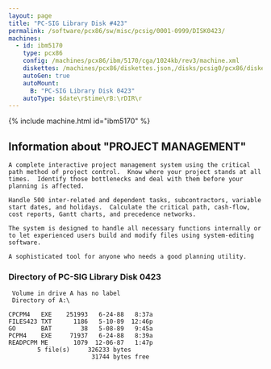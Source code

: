 ```yaml
---
layout: page
title: "PC-SIG Library Disk #423"
permalink: /software/pcx86/sw/misc/pcsig/0001-0999/DISK0423/
machines:
  - id: ibm5170
    type: pcx86
    config: /machines/pcx86/ibm/5170/cga/1024kb/rev3/machine.xml
    diskettes: /machines/pcx86/diskettes.json,/disks/pcsig0/pcx86/diskettes.json
    autoGen: true
    autoMount:
      B: "PC-SIG Library Disk 0423"
    autoType: $date\r$time\rB:\rDIR\r
---
```


{% include machine.html id="ibm5170" %}

## Information about "PROJECT MANAGEMENT"

    A complete interactive project management system using the critical
    path method of project control.  Know where your project stands at all
    times.  Identify those bottlenecks and deal with them before your
    planning is affected.
    
    Handle 500 inter-related and dependent tasks, subcontractors, variable
    start dates, and holidays.  Calculate the critical path, cash-flow,
    cost reports, Gantt charts, and precedence networks.
    
    The system is designed to handle all necessary functions internally or
    to let experienced users build and modify files using system-editing
    software.
    
    A sophisticated tool for anyone who needs a good planning utility.

### Directory of PC-SIG Library Disk 0423

     Volume in drive A has no label
     Directory of A:\

    CPCPM4   EXE    251993   6-24-88   8:37a
    FILES423 TXT      1186   5-10-89  12:46p
    GO       BAT        38   5-08-89   9:45a
    PCPM4    EXE     71937   6-24-88   8:39a
    READPCPM ME       1079  12-06-87   1:47p
            5 file(s)     326233 bytes
                           31744 bytes free
